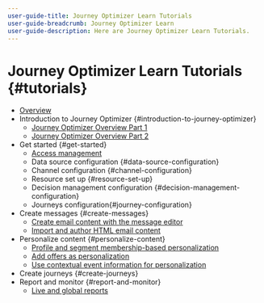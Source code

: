 ```yaml
---
user-guide-title: Journey Optimizer Learn Tutorials
user-guide-breadcrumb: Journey Optimizer Learn
user-guide-description: Here are Journey Optimizer Learn Tutorials.
---
```


# Journey Optimizer Learn Tutorials {#tutorials}

+ [Overview](/help/overview.md)
+ Introduction to Journey Optimizer {#introduction-to-journey-optimizer}
  + [Journey Optimizer Overview Part 1](/help/introduction/journey-optimizer-overview-part-1.md)
  + [Journey Optimizer Overview Part 2](/help/introduction/journey-optimizer-overview-part-2.md)
+ Get started {#get-started}
  + [Access management](/help/set-up-access/access-management.md)
  + Data source configuration {#data-source-configuration}
  + Channel configuration {#channel-configuration}
  + Resource set up {#resource-set-up}
  + Decision management configuration {#decision-management-configuration}
  + Journeys configuration{#journey-configuration}
+ Create messages {#create-messages}
  + [Create email content with the message editor](/help/create-messages/create-email-content-with-the-message-editor.md)
  + [Import and author HTML email content](/help/create-messages/import-and-author-html-email-content.md)
+ Personalize content {#personalize-content}
  + [Profile and segment membership-based personalization](/help/personalize-content/profile-and-segment-membership-based-personalization.md)
  + [Add offers as personalization](/help/personalize-content/add-offer-decisioning-to-messages.md)
  + [Use contextual event information for personalization](/help/personalize-content/use-contextual-event-information-for-personalization.md)
+ Create journeys {#create-journeys}
+ Report and monitor {#report-and-monitor}
  + [Live and global reports](/help/report-and-monitor/live-and-global-reports.md)
